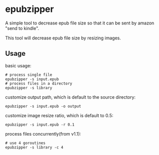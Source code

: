 # epubzipper

A simple tool to decrease epub file size so that it can be sent by amazon "send to kindle".

This tool will decrease epub file size by resizing images.

## Usage

basic usage:

```shell
# process single file
epubzipper -s input.epub
# process files in a directory
epubzipper -s library
```

customize output path, which is default to the source directory:

```shell
epubzipper -s input.epub -o output
```

customize image resize ratio, which is default to 0.5:

```shell
epubzipper -s input.epub -r 0.1
```

process files concurrently(from v1.1):

```shell
# use 4 goroutines
epubzipper -s library -c 4
```